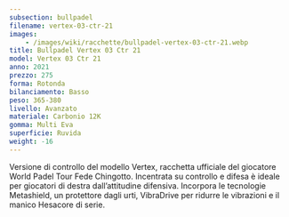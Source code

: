 ```yaml
---
subsection: bullpadel
filename: vertex-03-ctr-21
images:
    - /images/wiki/racchette/bullpadel-vertex-03-ctr-21.webp
title: Bullpadel Vertex 03 Ctr 21
model: Vertex 03 Ctr 21
anno: 2021
prezzo: 275
forma: Rotonda
bilanciamento: Basso
peso: 365-380
livello: Avanzato
materiale: Carbonio 12K
gomma: Multi Eva
superficie: Ruvida
weight: -16
---
```

Versione di controllo del modello Vertex, racchetta ufficiale del giocatore World Padel Tour Fede Chingotto. Incentrata su controllo e difesa è ideale per giocatori di destra dall’attitudine difensiva. Incorpora le tecnologie Metashield, un protettore dagli urti, VibraDrive per ridurre le vibrazioni e il manico Hesacore di serie.